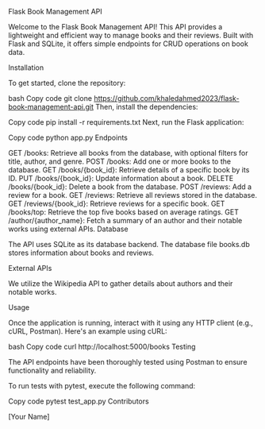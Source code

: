 Flask Book Management API

Welcome to the Flask Book Management API! This API provides a lightweight and efficient way to manage books and their reviews. Built with Flask and SQLite, it offers simple endpoints for CRUD operations on book data.

Installation

To get started, clone the repository:

bash
Copy code
git clone https://github.com/khaledahmed2023/flask-book-management-api.git
Then, install the dependencies:

Copy code
pip install -r requirements.txt
Next, run the Flask application:

Copy code
python app.py
Endpoints

GET /books: Retrieve all books from the database, with optional filters for title, author, and genre.
POST /books: Add one or more books to the database.
GET /books/{book_id}: Retrieve details of a specific book by its ID.
PUT /books/{book_id}: Update information about a book.
DELETE /books/{book_id}: Delete a book from the database.
POST /reviews: Add a review for a book.
GET /reviews: Retrieve all reviews stored in the database.
GET /reviews/{book_id}: Retrieve reviews for a specific book.
GET /books/top: Retrieve the top five books based on average ratings.
GET /author/{author_name}: Fetch a summary of an author and their notable works using external APIs.
Database

The API uses SQLite as its database backend. The database file books.db stores information about books and reviews.

External APIs

We utilize the Wikipedia API to gather details about authors and their notable works.

Usage

Once the application is running, interact with it using any HTTP client (e.g., cURL, Postman). Here's an example using cURL:

bash
Copy code
curl http://localhost:5000/books
Testing

The API endpoints have been thoroughly tested using Postman to ensure functionality and reliability.

To run tests with pytest, execute the following command:

Copy code
pytest test_app.py
Contributors

[Your Name]
